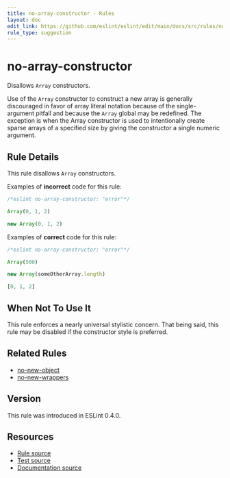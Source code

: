 ```yaml
---
title: no-array-constructor - Rules
layout: doc
edit_link: https://github.com/eslint/eslint/edit/main/docs/src/rules/no-array-constructor.md
rule_type: suggestion
---
```

<!-- Note: No pull requests accepted for this file. See README.md in the root directory for details. -->

# no-array-constructor

Disallows `Array` constructors.

Use of the `Array` constructor to construct a new array is generally
discouraged in favor of array literal notation because of the single-argument
pitfall and because the `Array` global may be redefined. The exception is when
the Array constructor is used to intentionally create sparse arrays of a
specified size by giving the constructor a single numeric argument.

## Rule Details

This rule disallows `Array` constructors.

Examples of **incorrect** code for this rule:

```js
/*eslint no-array-constructor: "error"*/

Array(0, 1, 2)

new Array(0, 1, 2)
```

Examples of **correct** code for this rule:

```js
/*eslint no-array-constructor: "error"*/

Array(500)

new Array(someOtherArray.length)

[0, 1, 2]
```

## When Not To Use It

This rule enforces a nearly universal stylistic concern. That being said, this
rule may be disabled if the constructor style is preferred.

## Related Rules

* [no-new-object](no-new-object)
* [no-new-wrappers](no-new-wrappers)

## Version

This rule was introduced in ESLint 0.4.0.

## Resources

* [Rule source](https://github.com/eslint/eslint/tree/HEAD/lib/rules/no-array-constructor.js)
* [Test source](https://github.com/eslint/eslint/tree/HEAD/tests/lib/rules/no-array-constructor.js)
* [Documentation source](https://github.com/eslint/eslint/tree/HEAD/docs/src/rules/no-array-constructor.md)
